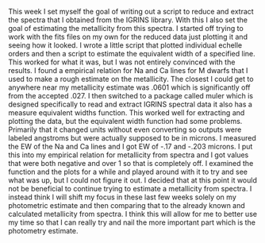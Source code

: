 This week I set myself the goal of writing out a script to reduce and extract the spectra that I obtained from the IGRINS library. With this I also set the goal of estimating the metallicity from this spectra. I started off trying to work with the fits files on my own for the reduced data just plotting it and seeing how it looked. I wrote a little script that plotted individual echelle orders and then a script to estimate the equivalent width of a specified line. This worked for what it was, but I was not entirely convinced with the results. I found a empirical relation for Na and Ca lines for M dwarfs that I used to make a rough estimate on the metallicity. The closest I could get to anywhere near my metallicity estimate was .0601 which is significantly off from the accepted .027. I then switched to a package called muler which is designed specifically to read and extract IGRINS spectral data it also has a measure equivalent widths function. This worked well for extracting and plotting the data, but the equivalent width function had some problems. Primarily that it changed units without even converting so outputs were labeled angstroms but were actually supposed to be in microns. I measured the EW of the Na and Ca lines and I got EW of -.17 and -.203 microns. I put this into my empirical relation for metallicity from spectra and I got values that were both negative and over 1 so that is completely off. I examined the function and the plots for a while and played around with it to try and see what was up, but I could not figure it out. I decided that at this point it would not be beneficial to continue trying to estimate a metallicity from spectra. I instead think I will shift my focus in these last few weeks solely on my photometric estimate and then comparing that to the already known and calculated metallicity from spectra. I think this will allow for me to better use my time so that I can really try and nail the more important part which is the photometry estimate. 
